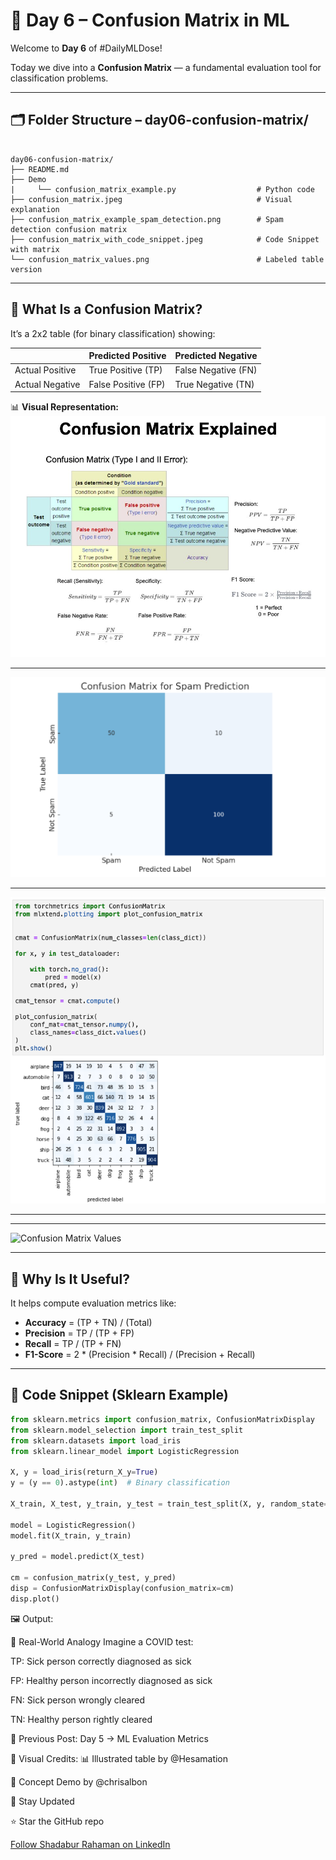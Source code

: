 # 🧮 Day 6 – Confusion Matrix in ML

Welcome to **Day 6** of #DailyMLDose!

Today we dive into a **Confusion Matrix** — a fundamental evaluation tool for classification problems.

---
## 🗂️ Folder Structure – day06-confusion-matrix/
```

day06-confusion-matrix/
├── README.md
├── Demo
|     └── confusion_matrix_example.py                  # Python code 
├── confusion_matrix.jpeg                              # Visual explanation
├── confusion_matrix_example_spam_detection.png        # Spam detection confusion matrix
├── confusion_matrix_with_code_snippet.jpeg            # Code Snippet with matrix
└── confusion_matrix_values.png                        # Labeled table version

```
---

## 📌 What Is a Confusion Matrix?

It’s a 2x2 table (for binary classification) showing:

|                | Predicted Positive | Predicted Negative |
|----------------|--------------------|--------------------|
| Actual Positive| True Positive (TP) | False Negative (FN)|
| Actual Negative| False Positive (FP)| True Negative (TN) |

📊 **Visual Representation:**  
![Confusion Matrix Table](confusion_matrix.jpeg)

---

![Confusion Matrix Example Spam Detection](confusion_matrix_example_spam_detection.png)

---

![Confusion Matrix With Code Snippet](confusion_matrix_with_code_snippet.jpeg)  

---
---

![Confusion Matrix Values](confusion_matrix_values.png) 

---
## 🧠 Why Is It Useful?

It helps compute evaluation metrics like:

- **Accuracy** = (TP + TN) / (Total)
- **Precision** = TP / (TP + FP)
- **Recall** = TP / (TP + FN)
- **F1-Score** = 2 * (Precision * Recall) / (Precision + Recall)

---

## 🐍 Code Snippet (Sklearn Example)

```python
from sklearn.metrics import confusion_matrix, ConfusionMatrixDisplay
from sklearn.model_selection import train_test_split
from sklearn.datasets import load_iris
from sklearn.linear_model import LogisticRegression

X, y = load_iris(return_X_y=True)
y = (y == 0).astype(int)  # Binary classification

X_train, X_test, y_train, y_test = train_test_split(X, y, random_state=42)

model = LogisticRegression()
model.fit(X_train, y_train)

y_pred = model.predict(X_test)

cm = confusion_matrix(y_test, y_pred)
disp = ConfusionMatrixDisplay(confusion_matrix=cm)
disp.plot()
```
🖼️ Output:

🚦 Real-World Analogy
Imagine a COVID test:

TP: Sick person correctly diagnosed as sick

FP: Healthy person incorrectly diagnosed as sick

FN: Sick person wrongly cleared

TN: Healthy person rightly cleared

🔁 Previous Post:
Day 5 → ML Evaluation Metrics

🧠 Visual Credits:
📊 Illustrated table by @Hesamation

🧠 Concept Demo by @chrisalbon

📌 Stay Updated

⭐ Star the GitHub repo

 [Follow Shadabur Rahaman on LinkedIn](https://www.linkedin.com/in/shadabur-rahaman-1b5703249/)  

